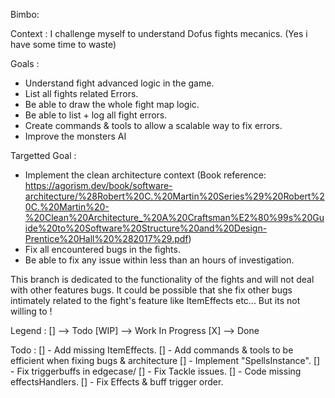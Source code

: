Bimbo:


Context : I challenge myself to understand Dofus fights mecanics. (Yes i have some time to waste)


Goals :
- Understand fight advanced logic in the game.
- List all fights related Errors.
- Be able to draw the whole fight map logic.
- Be able to list + log all fight errors.
- Create commands & tools to allow a scalable way to fix errors.
- Improve the monsters AI

Targetted Goal :
- Implement the clean architecture context (Book reference: https://agorism.dev/book/software-architecture/%28Robert%20C.%20Martin%20Series%29%20Robert%20C.%20Martin%20-%20Clean%20Architecture_%20A%20Craftsman%E2%80%99s%20Guide%20to%20Software%20Structure%20and%20Design-Prentice%20Hall%20%282017%29.pdf)
- Fix all encountered bugs in the fights.
- Be able to fix any issue within less than an hours of investigation.


This branch is dedicated to the functionality of the fights and will not deal with other features bugs.
It could be possible that she fix other bugs intimately related to the fight's feature like ItemEffects etc...
But its not willing to !

Legend :
[] --> Todo
[WIP] --> Work In Progress
[X] --> Done

Todo :
[] - Add missing ItemEffects.
[] - Add commands & tools to be efficient when fixing bugs & architecture
[] - Implement "SpellsInstance".
[] - Fix triggerbuffs in edgecase/
[] - Fix Tackle issues.
[] - Code missing effectsHandlers.
[] - Fix Effects & buff trigger order.
